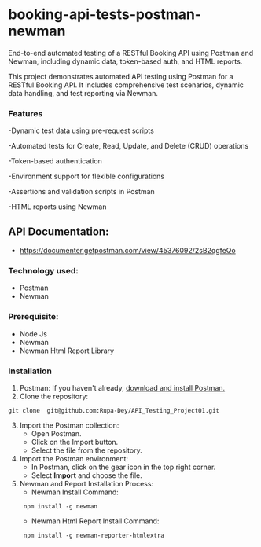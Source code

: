 # booking-api-tests-postman-newman

End-to-end automated testing of a RESTful Booking API using Postman and Newman, including dynamic data, token-based auth, and HTML reports.

This project demonstrates automated API testing using Postman for a RESTful Booking API. It includes comprehensive test scenarios, dynamic data handling, and test reporting via Newman.

### **Features**

-Dynamic test data using pre-request scripts

-Automated tests for Create, Read, Update, and Delete (CRUD) operations

-Token-based authentication

-Environment support for flexible configurations

-Assertions and validation scripts in Postman

-HTML reports using Newman

## API Documentation:
- https://documenter.getpostman.com/view/45376092/2sB2qgfeQo
  
### **Technology used:**
- Postman
- Newman

### **Prerequisite:**
- Node Js
- Newman
- Newman Html Report Library

### **Installation**

1. Postman: If you haven't already, [download and install Postman.](https://www.postman.com/downloads/)
2. Clone the repository:
```console
git clone  git@github.com:Rupa-Dey/API_Testing_Project01.git
```
3. Import the Postman collection:
    - Open Postman.
    - Click on the Import button.
    - Select the file from the repository.
4. Import the Postman environment:
    - In Postman, click on the gear icon in the top right corner.
    - Select **Import** and choose the file.
5. Newman and Report Installation Process:
    - Newman Install Command:
     ```console 
      npm install -g newman
    ```
    - Newman Html Report Install Command:
     ```console 
      npm install -g newman-reporter-htmlextra
    ```
